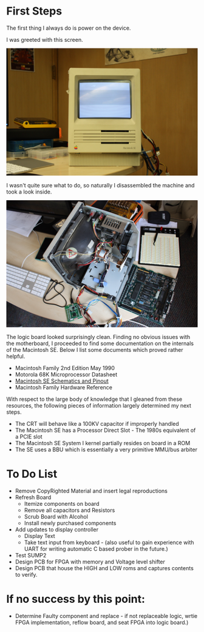 # First Steps 
The first thing I always do is power on the device.

I was greeted with this screen.

![](mac_bad_startup.jpg)

I wasn't quite sure what to do, so naturally I disassembled the machine and took a look inside.

![](mac_dissasembled_pic.jpg)

The logic board looked surprisingly clean. Finding no obvious issues with the motherboard, I proceeded to find some documentation on the internals of the Macintosh SE. Below I list some documents which proved rather helpful.

 - Macintosh Family 2nd Edition May 1990
 - Motorola 68K Microprocessor Datasheet
 - [Macintosh SE Schematics and Pinout](http://www.ccadams.org/se/pinouts.html)
 - Macintosh Family Hardware Reference

With respect to the large body of knowledge that I gleaned from these resources, the following pieces of information largely determined my next steps.

 - The CRT will behave like a 100KV capacitor if improperly handled
 - The Macintosh SE has a Processor Direct Slot - The 1980s equivalent of a PCIE slot
 - The Macintosh SE System I kernel partially resides on board in a ROM 
 - The SE uses a BBU which is essentially a very primitive MMU/bus arbiter

# To Do List 
 - Remove CopyRighted Material and insert legal reproductions
 - Refresh Board
   - Itemize components on board
   - Remove all capacitors and Resistors
   - Scrub Board with Alcohol
   - Install newly purchased components
 - Add updates to display controller
   - Display Text
   - Take text input from keyboard - (also useful to gain experience with UART for writing automatic C based prober in the future.)
 - Test SUMP2
 - Design PCB for FPGA with memory and Voltage level shifter
 - Design PCB that house the HIGH and LOW roms and captures contents to verify.

# If no success by this point: 
 - Determine Faulty component and replace - if not replaceable logic, wrtie FPGA implementation, reflow board, and seat FPGA into logic board.)
